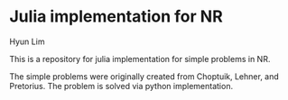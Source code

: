 # Julia implementation for NR

Hyun Lim

This is a repository for julia implementation
for simple problems in NR.

The simple problems were originally created
from Choptuik, Lehner, and Pretorius. The problem
is solved via python implementation. 

